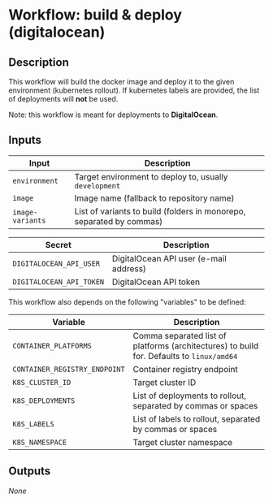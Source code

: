 # Workflow: build & deploy (digitalocean)

## Description

This workflow will build the docker image and deploy it to the given environment (kubernetes rollout). If kubernetes labels are provided, the list of deployments will **not** be used.

Note: this workflow is meant for deployments to **DigitalOcean**.

## Inputs

| Input | Description |
| ----- | ----------- |
| `environment` | Target environment to deploy to, usually `development` |
| `image` | Image name (fallback to repository name) |
| `image-variants` | List of variants to build (folders in monorepo, separated by commas) |

| Secret | Description |
| ------ | ----------- |
| `DIGITALOCEAN_API_USER` | DigitalOcean API user (e-mail address) |
| `DIGITALOCEAN_API_TOKEN` | DigitalOcean API token |

This workflow also depends on the following "variables" to be defined:

| Variable | Description |
| -------- | ----------- |
| `CONTAINER_PLATFORMS` | Comma separated list of platforms (architectures) to build for. Defaults to `linux/amd64` |
| `CONTAINER_REGISTRY_ENDPOINT` | Container registry endpoint |
| `K8S_CLUSTER_ID` | Target cluster ID |
| `K8S_DEPLOYMENTS` | List of deployments to rollout, separated by commas or spaces |
| `K8S_LABELS` | List of labels to rollout, separated by commas or spaces |
| `K8S_NAMESPACE` | Target cluster namespace |

## Outputs

_None_
